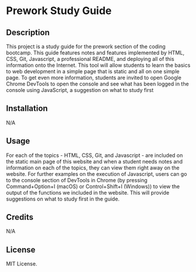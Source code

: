 # Prework Study Guide

## Description

This project is a study guide for the prework section of the coding bootcamp. This guide features notes and features implemented by HTML, CSS, Git, Javascript, a professional README, and deploying all of this information onto the Internet. This tool will allow students to learn the basics to web development in a simple page that is static and all on one simple page. To get even more information, students are invited to open Google Chrome DevTools to open the console and see what has been logged in the console using JavaScript, a suggestion on what to study first

## Installation

N/A

## Usage

For each of the topics - HTML, CSS, Git, and Javascript - are included on the static main page of this website and when a student needs notes and information on each of the topics, they can view them right away on the website. For further examples on the execution of Javascript, users can go to the console section of DevTools in Chrome (by pressing Command+Option+I (macOS) or Control+Shift+I (Windows)) to view the output of the functions we included in the website. This will provide suggestions on what to study first in the guide.

## Credits

N/A

## License

MIT License.